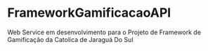 # FrameworkGamificacaoAPI

Web Service em desenvolvimento para o Projeto de Framework de Gamificação da Catolica de Jaraguá Do Sul 
